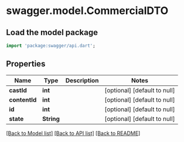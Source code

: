 # swagger.model.CommercialDTO

## Load the model package
```dart
import 'package:swagger/api.dart';
```

## Properties
Name | Type | Description | Notes
------------ | ------------- | ------------- | -------------
**castId** | **int** |  | [optional] [default to null]
**contentId** | **int** |  | [optional] [default to null]
**id** | **int** |  | [optional] [default to null]
**state** | **String** |  | [optional] [default to null]

[[Back to Model list]](../README.md#documentation-for-models) [[Back to API list]](../README.md#documentation-for-api-endpoints) [[Back to README]](../README.md)


